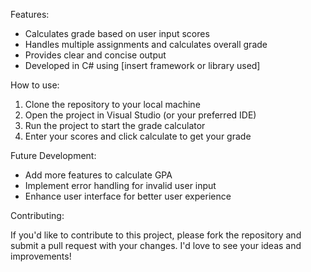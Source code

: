 Features:

- Calculates grade based on user input scores
- Handles multiple assignments and calculates overall grade
- Provides clear and concise output
- Developed in C# using [insert framework or library used]

How to use:

1. Clone the repository to your local machine
2. Open the project in Visual Studio (or your preferred IDE)
3. Run the project to start the grade calculator
4. Enter your scores and click calculate to get your grade

Future Development:

- Add more features to calculate GPA
- Implement error handling for invalid user input
- Enhance user interface for better user experience

Contributing:

If you'd like to contribute to this project, please fork the repository and submit a pull request with your changes. I'd love to see your ideas and improvements!
